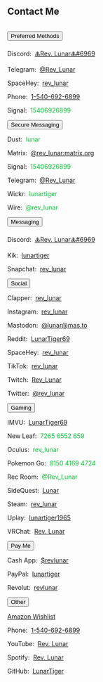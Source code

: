 <section><div class="encase">
	<h2 id="contact">Contact Me</h2>
	<hr style="height:1px; visibility:hidden;" />
	<button class="collapsible" id="openme" data-parent="openme" data-child="preferred">Preferred Methods</button>
		<div id="preferred" class="innertext" data-parent="openme">
			<p>Discord:&nbsp; <a href="https://discordapp.com/users/206291426932293634" target="_blank" id="Pdiscord" data-parent="openme">🜏Rev. Lunar🜏#6969</a></p>
			<p>Telegram:&nbsp; <a href="https://t.me/Rev_Lunar" target="_blank" id="Ptelegram" data-parent="openme">@Rev_Lunar</a></p>
			<p>SpaceHey:&nbsp; <a href="https://spacehey.com/rev_lunar" id="Pspacehey" data-parent="openme">rev_lunar</a></p>
			<p>Phone:&nbsp; <a href="tel:+15406926899" id="Pphone" data-parent="openme">1-540-692-6899</a></p>
			<p>Signal:&nbsp; <span style="color:#0ac139;" id="Psignal" data-parent="openme">15406926899</span></p>
		</div>
	<button class="collapsible" id="secure" data-parent="secure" data-child="secure-child">Secure Messaging</button>
		<div id="secure-child" class="innertext" data-parent="secure">
			<p>Dust:&nbsp; <span style="color:#0ac139;" id="dust" data-parent="secure">lunar</span></p>
			<p>Matrix:&nbsp; <a href="https://matrix.to/#/@rev_lunar:matrix.org" target="_blank" id="riot" data-parent="secure">@rev_lunar:matrix.org</a></p>
			<p>Signal:&nbsp; <span style="color:#0ac139;" id="signal" data-parent="secure">15406926899</span></p>
			<p>Telegram:&nbsp; <a href="https://t.me/Rev_Lunar" target="_blank" id="telegram" data-parent="secure">@Rev_Lunar</a></p>
			<p>Wickr:&nbsp; <span style="color:#0ac139;" id="wickr" data-parent="secure">lunartiger</span></p>
			<p>Wire:&nbsp; <span style="color:#0ac139;" id="wire" data-parent="secure">@rev_lunar</span></p>
		</div>
	<button class="collapsible" id="messaging" data-parent="messaging" data-child="messaging-child">Messaging</button>
		<div id="messaging-child" class="innertext" data-parent="messaging">
			<p>Discord:&nbsp; <a href="https://discordapp.com/users/206291426932293634" target="_blank" id="discord" data-parent="messaging">🜏Rev. Lunar🜏#6969</a></p>
			<p>Kik:&nbsp; <a href="https://kik.me/lunartiger" target="_blank" id="kik" data-parent="messaging">lunartiger</a></p>
			<p>Snapchat:&nbsp; <a href="https://www.snapchat.com/add/rev_lunar" target="_blank" id="snapchat" data-parent="messaging">rev_lunar</a></p>
			<!--
				<p>Marco Polo:&nbsp; <a href="http://reachmeonmp.com/s/ryan-f-oi3kW" target="_blank" id="marcopolo" data-parent="messaging">Ryan F</a></p>
			-->
		</div>
	<button class="collapsible" id="social" data-parent="social" data-child="social-child">Social</button>
		<div id="social-child" class="innertext" data-parent="social">
			<p>Clapper:&nbsp; <a href="https://newsclapper.com/rev_lunar" id="clapper" data-parent="social">rev_lunar</a></p>
			<p>Instagram:&nbsp; <a href="https://www.instagram.com/rev_lunar/" target="_blank" id="instagram" data-parent="social">rev_lunar</a></p>
			<p>Mastodon:&nbsp; <a rel="me" href="https://mas.to/@lunar" target="_blank" id="mastodon" data-parent="social">@lunar@mas.to</a></p>
			<p>Reddit:&nbsp; <a href="https://www.reddit.com/user/LunarTiger69" target="_blank" id="reddit" data-parent="social">LunarTiger69</a></p>
			<p>SpaceHey:&nbsp; <a href="https://spacehey.com/rev_lunar" id="spacehey" data-parent="social">rev_lunar</a></p>
			<p>TikTok:&nbsp; <a href="https://tiktok.com/@rev_lunar" id="tiktok" data-parent="social">rev_lunar</a></p>
			<p>Twitch:&nbsp; <a href="https://www.twitch.tv/rev_lunar" target="_blank" id="twitch" data-parent="social">Rev_Lunar</a></p>
			<p>Twitter:&nbsp; <a href="https://twitter.com/rev_lunar" target="_blank" id="twitter" data-parent="social">@rev_lunar</a></p>
		</div>
	<button class="collapsible" id="gaming" data-parent="gaming" data-child="gaming-child">Gaming</button>
		<div id="gaming-child" class="innertext" data-parent="gaming">
			<p>IMVU:&nbsp; <a href="https://www.imvu.com/next/av/LunarTiger69/" target="_blank" id="imvu" data-parent="gaming">LunarTiger69</a></p>
			<p>New Leaf:&nbsp; <span style="color:#0ac139;" id="newleaf" data-parent="gaming">7265 6552 659</span></p>
			<p>Oculus:&nbsp; <span style="color:#0ac139;" id="oculus" data-parent="gaming">rev_lunar</span></p>
			<p>Pokemon Go:&nbsp; <span style="color:#0ac139;" id="pokemon" data-parent="gaming">8150 4169 4724</span></p>
			<p>Rec Room:&nbsp; <span style="color:#0ac139;" id="recroom" data-parent="gaming">@Rev_Lunar</span></p>
			<p>SideQuest:&nbsp; <a href="https://sdq.st/lunar" target="_blank" id="sidequest" data-parent="gaming">Lunar</a></p>
			<p>Steam:&nbsp; <a href="http://steamcommunity.com/id/rev_lunar" target="_blank" id="steam" data-parent="gaming">rev_lunar</a></p>
			<p>Uplay:&nbsp; <a href="https://club.ubisoft.com/en-US/profile/lunartiger1965" target="_blank" id="uplay" data-parent="gaming">lunartiger1965</a></p>
			<p>VRChat:&nbsp; <a href="https://vrchat.com/home/user/usr_b215585f-cb89-4f2d-872c-24bf71576213" target="_blank" id="vrchat" data-parent="gaming">Rev. Lunar</a></p>
			<!--
				<p><del>AltspaceVR:&nbsp; <span style="color:#0ac139;" id="altvr" data-parent="gaming">Lunar</span></del><br /><ins>Was banned for talking about how they protect pedophiles</ins></p>
				<p>Battle.net:&nbsp; <span style="color:#0ac139;" id="battlenet" data-parent="gaming">LunarTiger69#1995</span></p>
				<p>Origin:&nbsp; <a href="https://www.origin.com/usa/en-us/profile/user/Us_m7_zkAXm4u_A4yP5DQA--/achievements" target="_blank" id="origin" data-parent="gaming">LunarTiger69</a></p>
				<p>PSN:&nbsp; <span style="color:#0ac139;" id="psn" data-parent="gaming">lunartiger69</span></p>
				<p>Sansar:&nbsp; <a href="https://profiles.sansar.com/profiles/Lunar-6624" target="_blank" id="sansar" data-parent="gaming">@Lunar-6624</a></p>
				<p>Second Life:&nbsp; <a href="https://my.secondlife.com/lunar.leifstrom" target="_blank" id="secondlife" data-parent="gaming">Lunar Leifstrom</a></p>
				<p>Xbox:&nbsp; <a href="https://account.xbox.com/profile?gamertag=lunartiger69" target="_blank" id="xbox" data-parent="gaming">lunartiger69</a></p>
			-->
		</div>
	<button class="collapsible" id="payme" data-parent="payme" data-child="payme-child">Pay Me</button>
		<div id="payme-child" class="innertext" data-parent="payme">
			<p>Cash App:&nbsp; <a href="https://cash.app/$revlunar" target="_blank" id="cashapp" data-parent="payme">$revlunar</a></p>
			<p>PayPal:&nbsp; <a href="https://www.paypal.me/lunartiger" target="_blank" id="paypal" data-parent="payme">lunartiger</a></p>
			<p>Revolut:&nbsp; <a href="https://pay.revolut.com/profile/revlunar" target="_blank" id="revolut" data-parent="payme">revlunar</a></p>
			<!--
				<p>Patreon:&nbsp; <a href="https://www.patreon.com/lunartiger" target="_blank" id="patreon" data-parent="payme">Rev. Lunar</a></p>
				<p>Monero Wallet:&nbsp; <span style="color:#0ac139; word-wrap:break-word;" id="monero" data-parent="payme"></span></p>
			-->
		</div>
	<button class="collapsible" id="other" data-parent="other" data-child="other-child">Other</button>
		<div id="other-child" class="innertext" data-parent="other">
			<p><a href="https://www.amazon.com/hz/wishlist/ls/3BFK7H90M9CFT" id="wishlist" data-parent="other">Amazon Wishlist</a></p>
			<p>Phone:&nbsp; <a href="tel:+15406926899" id="phone" data-parent="other">1-540-692-6899</a></p>
			<p>YouTube:&nbsp; <a href="https://www.youtube.com/user/69lunartiger" target="_blank" id="youtube" data-parent="other">Rev. Lunar</a></p>
			<p>Spotify:&nbsp; <a href="spotify:user:tet6uf8yxoga59316ykeisk45" id="spotify" data-parent="other">Rev. Lunar</a></p>
			<p>GitHub:&nbsp; <a href="https://github.com/LunarTiger" target="_blank" id="github" data-parent="other">LunarTiger</a></p>
			<!--
				<p>E-mail:&nbsp; <a href="mailto:lunar@benvr.co.uk" target="_top" id="email" data-parent="other">lunar@benvr.co.uk</a></p>
			-->
		</div>
	<script src="/assets/js/collapsible.js"></script>
</div></section>
